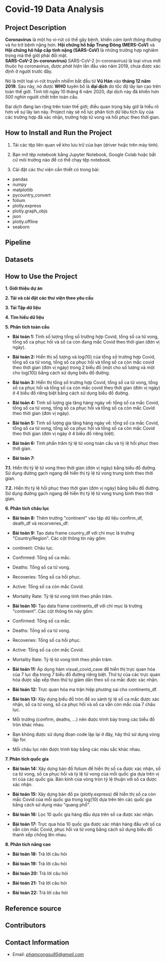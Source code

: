 # Covid-19 Data Analysis

## Project Description
**Coronavirus** là một họ vi-rút có thể gây bệnh, khiến *cảm lạnh thông thường* và *ho* trở bệnh nặng hơn. **Hội chứng hô hấp Trung Đông (MERS-CoV)** và **Hội chứng hô hấp cấp tính nặng (SARS-CoV)** là những trường hợp nghiêm trọng mà thế giới phải đối mặt.<br> **SARS-CoV-2 (n-coronavirus)** SARS-CoV-2 (n-coronavirus) là loại virus mới thuộc họ coronavirus, *được phát hiện* lần đầu vào năm 2019, chưa được xác định ở người trước đây.

Nó là một loại vi-rút *truyền nhiễm* bắt đầu từ **Vũ Hán** vào **tháng 12 năm 2019**. Sau này, nó được **WHO** tuyên bố là **đại dịch** do tốc độ lây lan cao trên toàn thế giới. Tính tới ngày 10 tháng 6 năm 2020, đại dịch này đã khiến hơn *500 nghìn* người chết trên toàn cầu.<br>

Đại dịch đang lan rộng trên toàn thế giới; điều quan trọng bây giờ là hiểu rõ hơn về sự lây lan này. Project này sẽ nỗ lực phân tích dữ liệu tích lũy của các trường hợp đã xác nhận, trường hợp tử vong và hồi phục theo thời gian.

## How to Install and Run the Project
1. Tải các tệp liên quan về kho lưu trữ của bạn (driver hoặc trên máy tính).

2. Bạn mở tệp notebook bằng Jupyter Notebook, Google Colab hoặc bất cứ môi trường nào để có thể chạy tệp notebook.

3. Cài đặt các thư viện cần thiết có trong bài:
* pandas
* numpy
* matplotlib
* pycountry_convert
* folium
* plotly.express
* plotly.graph_objs
* json
* plotly.offline
* seaborn

## Pipeline 

## Datasets

## How to Use the Project
**1. Giới thiệu dự án**

**2. Tải và cài đặt các thư viện theo yêu cầu**

**3. Tải Tập dữ liệu**

**4. Tìm hiểu dữ liệu**

**5. Phân tích toàn cầu**

* **Bài toán 1:** Tính số lượng tổng số trường hợp Covid, tổng số ca tử vong, tổng số ca phục hồi và số ca còn đang mắc Covid theo thời gian (đơn vị ngày).

* **Bài toán 2:** Hiển thị số lượng và log(10) của tổng số trường hợp Covid, tổng số ca tử vong, tổng số ca phục hồi và tổng số ca còn mắc covid theo thời gian (đơn vị ngày) trong 2 biểu đồ (một cho số lượng và một cho log(10)) bằng cách sử dụng biểu đồ đường.

* **Bài toán 3:** Hiển thị tổng số trường hợp Covid, tổng số ca tử vong, tổng số ca phục hồi và tổng số ca còn mắc covid theo thời gian (đơn vị ngày) ở 4 biểu đồ riêng biệt bằng cách sử dụng biểu đồ đường.

* **Bài toán 4:** Tính số lượng gia tăng hàng ngày về: tổng số ca mắc Covid, tổng số ca tử vong, tổng số ca phục hồi và tổng số ca còn mắc Covid theo thời gian (đơn vị ngày).

* **Bài toán 5:** Tính số lượng gia tăng hàng ngày về: tổng số ca mắc Covid, tổng số ca tử vong, tổng số ca phục hồi và tổng số ca còn mắc Covid theo thời gian (đơn vị ngày ở 4 biểu đồ riêng biệt).

* **Bài toán 6:** Tính phần trăm tỷ lệ tử vong toàn cầu và tỷ lệ hồi phục theo thời gian.

* **Bài toán 7:**

**7.1.** Hiển thị tỷ lệ tử vong theo thời gian (đơn vị ngày) bằng biểu đồ đường. Sử dụng đường gạch ngang để hiển thị tỷ lệ tử vong trung bình theo thời gian.

**7.2.** Hiển thị tỷ lệ hồi phục theo thời gian (đơn vị ngày) bằng biểu đồ đường. Sử dụng đường gạch ngang để hiển thị tỷ lệ tử vong trung bình theo thời gian.

**6. Phân tích châu lục**

* **Bài toán 8:** Thêm trường "continent" vào tập dữ liệu confirm_df, death_df và recorveries_df:

* **Bài toán 9:** Tạo data frame country_df với chỉ mục là trường "Country/Region".
Các cột thông tin này gồm:
* continent: Châu lục.
* Confirmed: Tổng số ca mắc.
* Deaths: Tổng số ca tử vong.
* Recoveries: Tổng số ca hồi phục.
* Active: Tổng số ca còn mắc Covid.
* Mortality Rate: Tỷ lệ tử vong tính theo phần trăm.

* **Bài toán 10:** Tạo data frame continents_df với chỉ mục là trường "continent".
Các cột thông tin này gồm: 
* Confirmed: Tổng số ca mắc.
* Deaths: Tổng số ca tử vong.
* Recoveries: Tổng số ca hồi phục.
* Active: Tổng số ca còn mắc Covid.
* Mortality Rate: Tỷ lệ tử vong tính theo phần trăm.

* **Bài toán 11:** Áp dụng hàm visual_covid_case để hiển thị trực quan hóa của 7 lục địa trong 7 biểu đồ đường riêng biệt. Thứ tự của các trực quan hóa được sắp xếp theo thứ tự giảm dần theo số ca mắc được xác nhận.

* **Bài toán 12:** Trực quan hóa ma trận hiệp phương sai cho continents_df.

* **Bài toán 13:** Xây dựng biểu đồ tròn để so sánh tỷ lệ số ca mắc được xác nhận, số ca tử vong, số ca phục hồi và số ca vẫn còn mắc của 7 châu lục.
* Mỗi trường (confirm, deaths, ...) nên được trình bày trong các biểu đồ tròn khác nhau.
* Bạn không được sử dụng đoạn code lặp lại ở đây, hãy thử sử dụng vòng lặp for.
* Mỗi châu lục nên được trình bày bằng các màu sắc khác nhau.

**7. Phân tích quốc gia**

* **Bài toán 14:** Xây dựng bản đồ folium để hiển thị số ca được xác nhận, số ca tử vong, số ca phục hồi và tỷ lệ tử vong của mỗi quốc gia dựa trên vị trí của các quốc gia. Bán kính của vòng tròn tỷ lệ thuận với số ca được xác nhận.

* **Bài toán 15:** Xây dựng bản đồ px (plotly.express) để hiển thị số ca còn mắc Covid của mỗi quốc gia trong log(10) dựa trên tên các quốc gia bằng cách sử dụng màu "quang phổ".

* **Bài toán 16:** Lọc 10 quốc gia hàng đầu dựa trên số ca được xác nhận.

* **Bài toán 17:** Trực qua hóa 10 quốc gia được xác nhận hàng đầu với số ca vẫn còn mắc Covid, phục hồi và tử vong bằng cách sử dụng biểu đồ thanh xếp chồng lên nhau.

**8. Phân tích nâng cao**

* **Bài toán 18:** Trả lời câu hỏi

* **Bài toán 19:** Trả lời câu hỏi

* **Bài toán 20:** Trả lời câu hỏi

* **Bài toán 21:** Trả lời câu hỏi

* **Bài toán 22:** Trả lời câu hỏi

## Reference source

## Contributors

## Contact Information
* Email: *phamcongsu95@gmail.com*

